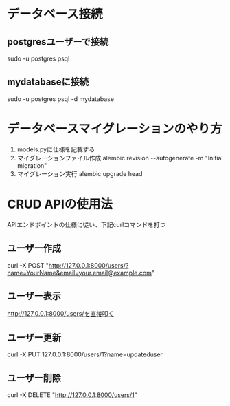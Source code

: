 # データベース接続
## postgresユーザーで接続
sudo -u postgres psql
## mydatabaseに接続
sudo -u postgres psql -d mydatabase

# データベースマイグレーションのやり方
1. models.pyに仕様を記載する
2. マイグレーションファイル作成
alembic revision --autogenerate -m "Initial migration"
3. マイグレーション実行
alembic upgrade head

# CRUD APIの使用法
APIエンドポイントの仕様に従い、下記curlコマンドを打つ
## ユーザー作成
curl -X POST "http://127.0.0.1:8000/users/?name=YourName&email=your.email@example.com"
## ユーザー表示
http://127.0.0.1:8000/users/を直接叩く
## ユーザー更新
curl -X PUT 127.0.0.1:8000/users/1?name=updateduser
## ユーザー削除
curl -X DELETE "http://127.0.0.1:8000/users/1"
